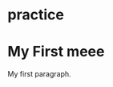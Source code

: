 # practice
<!DOCTYPE html>
<html>
<head>
<title>Page Title</title>
</head>
<body>

<h1>My First meee</h1>
<p>My first paragraph.</p>

</body>
</html>
